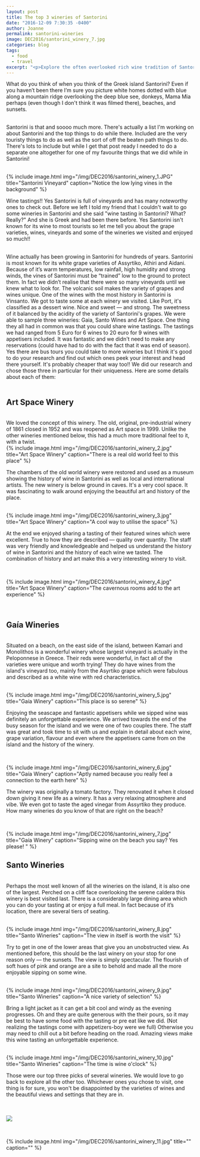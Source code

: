 ```yaml
---
layout: post
title: The top 3 wineries of Santorini
date: "2016-12-09 7:30:35 -0400"
author: Joanne
permalink: santorini-wineries
image: DEC2016/santorini_winery_7.jpg
categories: blog
tags:
  - food
  - travel
excerpt: "<p>Explore the often overlooked rich wine tradition of Santorini</p>"
---
```


What do you think of when you think of the Greek island Santorini? Even if you haven’t been there I’m sure you picture white homes dotted with blue along a mountain ridge overlooking the deep blue see, donkeys, Mama Mia perhaps (even though I don't think it was filmed there), beaches, and sunsets.  
<br>

Santorini is that and soooo much more.  There's actually a list I'm working on about Santorini and the top things to do while there.  Included are the very touristy things to do as well as the sort of off the beaten path things to do.  There's lots to include but while I get that post ready I needed to do a separate one altogether for one of my favourite things that we did while in Santorini!
<br><br>

{% include image.html
            img="/img/DEC2016/santorini_winery_1.JPG"
            title="Santorini Vineyard"
            caption="Notice the low lying vines in the background" %}

Wine tastings!! Yes Santorini is full of vineyards and has many noteworthy ones to check out. Before we left I told my friend that I couldn't wait to go some wineries in Santorini and she said "wine tasting in Santorini? What? Really?" And she is Greek and had been there before.  Yes Santorini isn't known for its wine to most tourists so let me tell you about the grape varieties, wines, vineyards and some of the wineries we visited and enjoyed so much!!
<br><br>

Wine actually has been growing in Santorini for hundreds of years.  Santorini is most known for its white grape varieties of Assyrtiko, Athiri and Aidani. Because of it’s warm temperatures, low rainfall, high humidity and strong winds, the vines of Santorini must be “trained” low to the ground to protect them. In fact we didn’t realise that there were so many vineyards until we knew what to look for.  The volcanic soil makes the variety of grapes and wines unique. One of the wines with the most history in Santorini is Vinsanto.  We got to taste some at each winery we visited. Like Port, it's classified as a dessert wine.  Nice and sweet &mdash; and strong. The sweetness of it balanced by the acidity of the variety of Santorini's grapes. We were able to sample three wineries: Gaia, Santo Wines and Art Space. One thing they all had in common was that you could share wine tastings.  The tastings we had ranged from 5 Euro for 6 wines to 20 euro for 9 wines with appetisers included.  It was fantastic and we didn't need to make any reservations (could have had to do with the fact that it was end of season). Yes there are bus tours you could take to more wineries but I think it's good to do your research and find out which ones peek your interest and head there yourself. It's probably cheaper that way too!!  We did our research and chose those three in particular for their uniqueness.  Here are some details about each of them:
<br>
<br>

## Art Space Winery
<br>
We loved the concept of this winery.  The old, original, pre-industrial winery of 1861 closed in 1952 and was reopened as Art space in 1999. Unlike the other wineries mentioned below, this had a much more traditional feel to it, with a twist.

<br>
{% include image.html
            img="/img/DEC2016/santorini_winery_2.jpg"
            title="Art Space Winery"
            caption="There is a real old world feel to this place" %}

The chambers of the old world winery were restored and used as a museum showing the history of wine in Santorini as well as local and international artists. The new winery is below ground in caves.  It's a very cool space. It was fascinating to walk around enjoying the beautiful art and history of the place.  
<br>

{% include image.html
            img="/img/DEC2016/santorini_winery_3.jpg"
            title="Art Space Winery"
            caption="A cool way to utilise the space" %}

At the end we enjoyed sharing a tasting of their featured wines which were excellent.  True to how they are described &mdash; quality over quantity. The staff was very friendly and knowledgeable and helped us understand the history of wine in Santorini and the history of each wine we tasted. The combination of history and art make this a very interesting winery to visit.

<br>

{% include image.html
            img="/img/DEC2016/santorini_winery_4.jpg"
            title="Art Space Winery"
            caption="The cavernous rooms add to the art experience" %}

<br>

## Gaía Wineries
<br>
Situated on a beach, on the east side of the island, between Kamari and Monolithos is a wonderful winery whose largest vineyard is actually in the Peloponnese in Greece.  Their reds were wonderful, in fact all of the varieties were unique and worth trying! They do have wines from the island's vineyard too, mainly from the Asyrtiko grape which were fabulous and described as a white wine with red characteristics.
<br><br>

{% include image.html
            img="/img/DEC2016/santorini_winery_5.jpg"
            title="Gaía Winery"
            caption="This place is so serene" %}

Enjoying the seascape and fantastic appetisers while we sipped wine was definitely an unforgettable experience.  We arrived towards the end of the busy season for the island and we were one of two couples there.  The staff was great and took time to sit with us and explain in detail about each wine, grape variation, flavour and even where the appetisers came from on the island and the history of the winery.  

<br>

{% include image.html
            img="/img/DEC2016/santorini_winery_6.jpg"
            title="Gaía Winery"
            caption="Aptly named because you really feel a connection to the earth here" %}

The winery was originally a tomato factory.  They renovated it when it closed down giving it new life as a winery. It has a very relaxing atmosphere and vibe. We even got to taste the aged vinegar from Assyrtiko they produce. How many wineries do you know of that are right on the beach?

<br>

{% include image.html
            img="/img/DEC2016/santorini_winery_7.jpg"
            title="Gaía Winery"
            caption="Sipping wine on the beach you say? Yes please! " %}
<br>

## Santo Wineries
<br>
Perhaps the most well known of all the wineries on the island, it is also one of the largest. Perched on a cliff face overlooking the serene caldera this winery is best visited last. There is a considerably large dining area which you can do your tasting at or enjoy a full meal. In fact because of it’s location, there are several tiers of seating.
<br><br>

{% include image.html
            img="/img/DEC2016/santorini_winery_8.jpg"
            title="Santo Wineries"
            caption="The view in itself is worth the visit" %}

Try to get in one of the lower areas that give you an unobstructed view. As mentioned before, this should be the last winery on your stop for one reason only &mdash; the sunsets. The view is simply spectacular. The flourish of soft hues of pink and orange are a site to behold and made all the more enjoyable sipping on some wine.
<br><br>

{% include image.html
            img="/img/DEC2016/santorini_winery_9.jpg"
            title="Santo Wineries"
            caption="A nice variety of selection" %}

Bring a light jacket as it can get a bit cool and windy as the evening progresses. Oh and they are quite generous with the their pours, so it may be best to have some food with the tasting or pre eat like we did. (Not realizing the tastings come with appetizers-boy were we full) Otherwise you may need to chill out a bit before heading on the road. Amazing views make this wine tasting an unforgettable experience.
<br><br>

{% include image.html
            img="/img/DEC2016/santorini_winery_10.jpg"
            title="Santo Wineries"
            caption="The time is wine o'clock" %}

Those were our top three picks of several wineries. We would love to go back to explore all the other too. Whichever ones you chose to visit, one thing is for sure, you won't be disappointed by the varieties of wines and the beautiful views and settings that they are in.  
<br><br>

<p class="apple__news__logo"><a href="https://apple.news/TKVtoVhGUQSuiufA4bqI-gg"><img src="{{ basesite.url }}/img/apple_news.svg" /></a></p>
<br>

{% include image.html
            img="/img/DEC2016/santorini_winery_11.jpg"
            title=""
            caption="" %}
